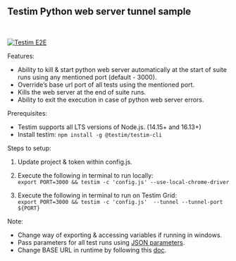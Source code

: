 
<h2> Testim Python web server tunnel sample</h2> </br>

[![Testim E2E](https://github.com/genesisthomas/testim-python-server-tunnel-sample/actions/workflows/github.yaml/badge.svg)](https://github.com/genesisthomas/testim-python-server-tunnel-sample/actions/workflows/github.yaml)

Features: </br>

* Ability to kill & start python web server automatically at the start of suite runs using any mentioned port (default - 3000).
* Override’s base url port of all tests using the mentioned port.
* Kills the web server at the end of suite runs.
* Ability to exit the execution in case of python web server errors.</br>

Prerequisites: </br>
* Testim supports all LTS versions of Node.js. (14.15+ and 16.13+) </br>
* Install testim:  ```npm install -g @testim/testim-cli```

Steps to setup: </br>

1. Update project & token within config.js.</br>

2. Execute the following in terminal to run locally: </br>
```export PORT=3000 && testim -c 'config.js' --use-local-chrome-driver```

3. Execute the following in terminal to run on Testim Grid: </br>
```export PORT=3000 && testim -c 'config.js'  --tunnel --tunnel-port ${PORT}```


Note:</br>
* Change way of exporting & accessing variables if running in windows.
* Pass parameters for all test runs using [JSON parameters](https://help.testim.io/docs/json-parameters-file-parameters#using-the-parameters-in-the-cli).
* Change BASE URL in runtime by following this [doc](https://help.testim.io/docs/base-url).